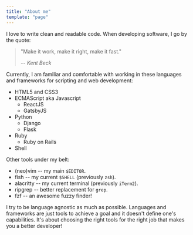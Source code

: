 ```yaml
---
title: "About me"
template: "page"
---
```


I love to write clean and readable code. When developing software,
I go by the quote:

> "Make it work, make it right, make it fast."
>
> -- <cite>Kent Beck</cite>

Currently, I am familiar and comfortable with working in these languages
and frameworks for scripting and web development:

- HTML5 and CSS3
- ECMAScript aka Javascript
  - ReactJS
  - GatsbyJS
- Python
  - Django
  - Flask
- Ruby
  - Ruby on Rails
- Shell

Other tools under my belt:

- (neo)vim -- my main `$EDITOR`.
- fish -- my current `$SHELL` (previously `zsh`).
- alacritty -- my current terminal (previously `iTerm2`).
- ripgrep -- better replacement for `grep`.
- fzf -- an awesome fuzzy finder!

I try to be language agnostic as much as possible. Languages and frameworks are just
tools to achieve a goal and it doesn't define one's capabilities. It's about choosing
the right tools for the right job that makes you a better developer!
